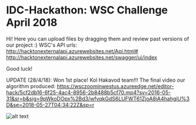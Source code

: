 # IDC-Hackathon: WSC Challenge April 2018

Hi!
Here you can upload files by dragging them and review past versions of our project :)
WSC's API urls:
http://hacktonexternalapi.azurewebsites.net/Api.html#
http://hacktonexternalapi.azurewebsites.net/swagger/ui/index

Good luck!

UPDATE (28/4/18): Won 1st place! Kol Hakavod team!!!
The final video our algorithm produced:
https://wsczoominwestus.azureedge.net/editor-hack/5cf2db16-6f25-4ac4-8956-2b8488b5cf70.mp4?sv=2016-05-31&sr=b&sig=9pWkoDOpx%2Bd3/wfvqkGdS6LUFWT61ZjoA8iA4hahgiU%3D&se=2018-05-27T04:34:22Z&sp=r


![alt text](https://www.2b-angels.com/wp-content/uploads/full-logo-blk.png)
